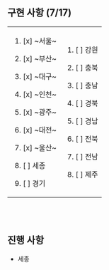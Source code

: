 ## 구현 사항 (7/17)
<table>
  <tr>
    <td>
      
1. [x] ~서울~
2. [x] ~부산~
3. [x] ~대구~
4. [x] ~인천~
5. [x] ~광주~
6. [x] ~대전~
7. [x] ~울산~
8. [ ] 세종
9. [ ] 경기

      </td>
      <td>

    1. [ ] 강원
    2. [ ] 충북
    3. [ ] 충남
    4. [ ] 경북
    5. [ ] 경남
    6. [ ] 전북
    7. [ ] 전남
    8. [ ] 제주

          </td>
        </tr>

    </table>
    <br /><br />

## 진행 사항

- 세종
